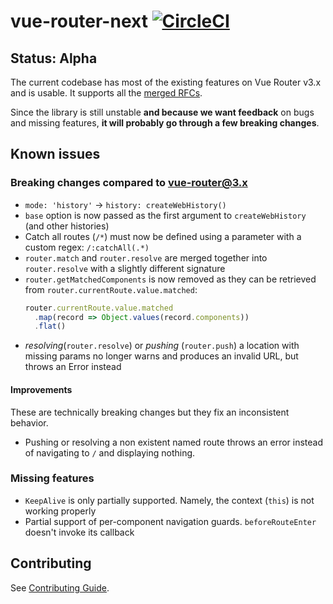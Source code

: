 # vue-router-next [![CircleCI](https://circleci.com/gh/vuejs/vue-router-next.svg?style=svg)](https://circleci.com/gh/vuejs/vue-router-next)

## Status: Alpha

The current codebase has most of the existing features on Vue Router v3.x and is usable. It supports all the [merged RFCs](https://github.com/vuejs/rfcs/pulls?q=is%3Apr+is%3Amerged+label%3Arouter).

Since the library is still unstable **and because we want feedback** on bugs and missing features, **it will probably go through a few breaking changes**.

## Known issues

### Breaking changes compared to vue-router@3.x

- `mode: 'history'` -> `history: createWebHistory()`
- `base` option is now passed as the first argument to `createWebHistory` (and other histories)
- Catch all routes (`/*`) must now be defined using a parameter with a custom regex: `/:catchAll(.*)`
- `router.match` and `router.resolve` are merged together into `router.resolve` with a slightly different signature
- `router.getMatchedComponents` is now removed as they can be retrieved from `router.currentRoute.value.matched`:
  ```js
  router.currentRoute.value.matched
    .map(record => Object.values(record.components))
    .flat()
  ```
- _resolving_(`router.resolve`) or _pushing_ (`router.push`) a location with missing params no longer warns and produces an invalid URL, but throws an Error instead

#### Improvements

These are technically breaking changes but they fix an inconsistent behavior.

- Pushing or resolving a non existent named route throws an error instead of navigating to `/` and displaying nothing.

### Missing features

- `KeepAlive` is only partially supported. Namely, the context (`this`) is not working properly
- Partial support of per-component navigation guards. `beforeRouteEnter` doesn't invoke its callback

## Contributing

See [Contributing Guide](https://github.com/vuejs/vue-router-next/blob/master/.github/contributing.md).
